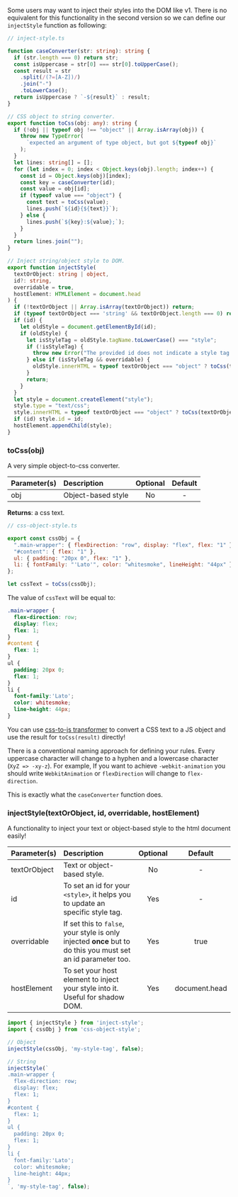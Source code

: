 Some users may want to inject their styles into the DOM like v1. There is no equivalent for this functionality in the second version so we can define our `injectStyle` function as following:

```ts
// inject-style.ts

function caseConverter(str: string): string {
  if (str.length === 0) return str;
  const isUppercase = str[0] === str[0].toUpperCase();
  const result = str
    .split(/(?=[A-Z])/)
    .join("-")
    .toLowerCase();
  return isUppercase ? `-${result}` : result;
}

// CSS object to string converter.
export function toCss(obj: any): string {
  if (!obj || typeof obj !== "object" || Array.isArray(obj)) {
    throw new TypeError(
      `expected an argument of type object, but got ${typeof obj}`
    );
  }
  let lines: string[] = [];
  for (let index = 0; index < Object.keys(obj).length; index++) {
    const id = Object.keys(obj)[index];
    const key = caseConverter(id);
    const value = obj[id];
    if (typeof value === "object") {
      const text = toCss(value);
      lines.push(`${id}{${text}}`);
    } else {
      lines.push(`${key}:${value};`);
    }
  }
  return lines.join("");
}

// Inject string/object style to DOM.
export function injectStyle(
  textOrObject: string | object,
  id?: string,
  overridable = true,
  hostElement: HTMLElement = document.head
) {
  if (!textOrObject || Array.isArray(textOrObject)) return;
  if (typeof textOrObject === 'string' && textOrObject.length === 0) return;
  if (id) {
    let oldStyle = document.getElementById(id);
    if (oldStyle) {
      let isStyleTag = oldStyle.tagName.toLowerCase() === "style";
      if (!isStyleTag) {
        throw new Error("The provided id does not indicate a style tag.");
      } else if (isStyleTag && overridable) {
        oldStyle.innerHTML = typeof textOrObject === "object" ? toCss(textOrObject) : textOrObject;
      }
      return;
    }
  }
  let style = document.createElement("style");
  style.type = "text/css";
  style.innerHTML = typeof textOrObject === "object" ? toCss(textOrObject) : textOrObject;
  if (id) style.id = id;
  hostElement.appendChild(style);
}
```

### toCss(obj)

A very simple object-to-css converter.

| Parameter(s) |      Description      |  Optional | Default |
|----------|:-------------|:------:|:------:|
| obj |  Object-based style | No | - |

**Returns**: a css text.

```javascript
// css-object-style.ts

export const cssObj = {
  ".main-wrapper": { flexDirection: "row", display: "flex", flex: "1" },
  "#content": { flex: "1" },
  ul: { padding: "20px 0", flex: "1" },
  li: { fontFamily: "'Lato'", color: "whitesmoke", lineHeight: "44px" }
};

let cssText = toCss(cssObj);
```

The value of `cssText` will be equal to:
 
```css
.main-wrapper {
  flex-direction: row;
  display: flex;
  flex: 1;
}
#content {
  flex: 1;
}
ul {
  padding: 20px 0;
  flex: 1;
}
li {
  font-family:'Lato';
  color: whitesmoke;
  line-height: 44px;
}
```

You can use [css-to-js transformer](https://transform.tools/css-to-js) to convert a CSS text to a JS object and use the result for `toCss(result)` directly!

There is a conventional naming approach for defining your rules. Every uppercase character will change to a hyphen and a lowercase character (`XyZ => -xy-z`). For example, If you want to achieve `-webkit-animation` you should write `WebkitAnimation` or `flexDirection` will change to `flex-direction`.

This is exactly what the `caseConverter` function does.

### injectStyle(textOrObject, id, overridable, hostElement)

A functionality to inject your text or object-based style to the html document easily!

| Parameter(s) |      Description      |  Optional | Default |
|----------|:-------------|:------:|:------:|
| textOrObject |  Text or object-based style. | No | - |
| id |  To set an id for your `<style>`, it helps you to update an specific style tag. | Yes | - |
| overridable |  If set this to `false`, your style is only injected **once** but to do this you must set an id parameter too. | Yes | true |
| hostElement |  To set your host element to inject your style into it. Useful for shadow DOM. | Yes | document.head |


```javascript
import { injectStyle } from 'inject-style';
import { cssObj } from 'css-object-style';

// Object
injectStyle(cssObj, 'my-style-tag', false);

// String
injectStyle(`
.main-wrapper {
  flex-direction: row;
  display: flex;
  flex: 1;
}
#content {
  flex: 1;
}
ul {
  padding: 20px 0;
  flex: 1;
}
li {
  font-family:'Lato';
  color: whitesmoke;
  line-height: 44px;
}
`, 'my-style-tag', false);
```